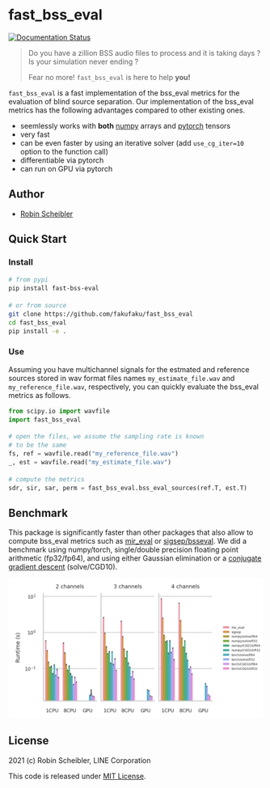 fast\_bss\_eval
==============

[![Documentation Status](https://readthedocs.org/projects/fast-bss-eval/badge/?version=latest)](https://fast-bss-eval.readthedocs.io/en/latest/?badge=latest)

> Do you have a zillion BSS audio files to process and it is taking days ?
> Is your simulation never ending ?
>
> Fear no more! `fast_bss_eval` is here to help **you!**

`fast_bss_eval` is a fast implementation of the bss\_eval metrics for the
evaluation of blind source separation.  Our implementation of the bss\_eval
metrics has the following advantages compared to other existing ones.

* seemlessly works with **both** [numpy](https://numpy.org/) arrays and [pytorch](https://pytorch.org) tensors
* very fast
* can be even faster by using an iterative solver (add `use_cg_iter=10` option to the function call)
* differentiable via pytorch
* can run on GPU via pytorch

Author
------

* [Robin Scheibler](robin.scheibler@linecorp.com)

Quick Start
-----------

### Install

```bash
# from pypi
pip install fast-bss-eval

# or from source
git clone https://github.com/fakufaku/fast_bss_eval
cd fast_bss_eval
pip install -e .
```

### Use

Assuming you have multichannel signals for the estmated and reference sources
stored in wav format files names ``my_estimate_file.wav`` and
``my_reference_file.wav``, respectively, you can quickly evaluate the bss_eval
metrics as follows.


```python
from scipy.io import wavfile
import fast_bss_eval

# open the files, we assume the sampling rate is known
# to be the same
fs, ref = wavfile.read("my_reference_file.wav")
_, est = wavfile.read("my_estimate_file.wav")

# compute the metrics
sdr, sir, sar, perm = fast_bss_eval.bss_eval_sources(ref.T, est.T)
```

Benchmark
---------

This package is significantly faster than other packages that also allow
to compute bss\_eval metrics such as [mir\_eval](https://github.com/craffel/mir_eval) or [sigsep/bsseval](https://github.com/sigsep/bsseval).
We did a benchmark using numpy/torch, single/double precision floating point
arithmetic (fp32/fp64), and using either Gaussian elimination or a [conjugate
gradient descent](https://en.wikipedia.org/wiki/Conjugate_gradient_method)
(solve/CGD10).

<img src="./docs/figures/channels_vs_runtime.png">

License
-------

2021 (c) Robin Scheibler, LINE Corporation

This code is released under [MIT License](https://opensource.org/licenses/MIT).
